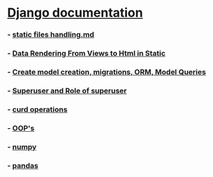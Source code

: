 # [Django documentation](https://github.com/GirishaDevara/notes-2020/blob/master/django/django_index.md)

### - [static files handling.md](https://github.com/GirishaDevara/notes-2020/blob/master/static%20files%20handling.md)
### - [Data Rendering From Views to Html in Static](https://github.com/GirishaDevara/notes-2020/blob/master/Data%20Rendering%20From%20Views%20to%20Html%20in%20Static.md)
### - [Create model creation, migrations, ORM, Model Queries](https://github.com/GirishaDevara/notes-2020/blob/master/model%20creation%2C%20migrations%2C%20ORM%2C%20Model%20Queries.md)
### - [Superuser and Role of superuser](https://github.com/GirishaDevara/notes-2020/blob/master/Superuser%20and%20Role%20of%20superuser.md)
### - [curd operations](https://github.com/GirishaDevara/notes-2020/blob/master/crud%20operations.md)
### - [OOP's](https://github.com/GirishaDevara/crrcoe/blob/master/oop%2Cand%20file%20handling/oop.ipynb)

### - [numpy](https://sites.google.com/view/apssdc-crrcoe-mstp-aug-2019/worklog/level-3/9-12-2019?authuser=0)
### - [pandas](https://sites.google.com/view/apssdc-crrcoe-mstp-aug-2019/worklog/level-3/10-12-2019?authuser=0)
